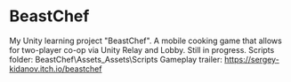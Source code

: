 # BeastChef
My Unity learning project "BeastChef". A mobile cooking game that allows for two-player co-op via Unity Relay and Lobby. Still in progress.
Scripts folder: BeastChef\Assets\_Assets\Scripts
Gameplay trailer: https://sergey-kidanov.itch.io/beastchef

